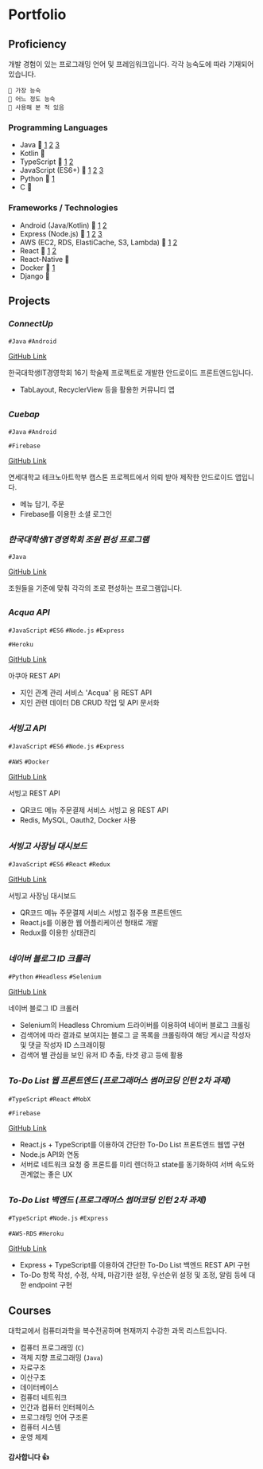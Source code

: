# Portfolio



## Proficiency
개발 경험이 있는 프로그래밍 언어 및 프레임워크입니다. 
각각 능숙도에 따라 기재되어 있습니다.
```
🥇 가장 능숙
🥈 어느 정도 능숙
🥉 사용해 본 적 있음
```

### Programming Languages
- Java 🥇 [1](#connectup) [2](#cuebap) [3](#한국대학생IT경영학회-조원-편성-프로그램) 
- Kotlin 🥇
- TypeScript 🥇 [1](#to-do-list-백엔드-프로그래머스-썸머코딩-인턴-2차-과제) [2](#to-do-list-웹-프론트엔드-프로그래머스-썸머코딩-인턴-2차-과제)
- JavaScript (ES6+) 🥇 [1](#서빙고-api) [2](#서빙고-사장님-대시보드) [3](#acqua-api) 
- Python 🥇 [1](#네이버-블로그-ID-크롤러)
- C 🥈

### Frameworks / Technologies
- Android (Java/Kotlin) 🥇 [1](#connectup) [2](#cuebap)
- Express (Node.js) 🥇 [1](#서빙고-api) [2](#acqua-api) [3](#to-do-list-백엔드-프로그래머스-썸머코딩-인턴-2차-과제)
- AWS (EC2, RDS, ElastiCache, S3, Lambda) 🥈 [1](#서빙고-api) [2](#to-do-list-백엔드-프로그래머스-썸머코딩-인턴-2차-과제)
- React 🥈 [1](#서빙고-사장님-대시보드) [2](#to-do-list-웹-프론트엔드-프로그래머스-썸머코딩-인턴-2차-과제)
- React-Native 🥈
- Docker 🥉 [1](#서빙고-api)
- Django 🥉



## Projects

### _ConnectUp_
`#Java` `#Android`

[GitHub Link](https://github.com/etture/ConnectUp)

한국대학생IT경영학회 16기 학술제 프로젝트로 개발한 안드로이드 프론트엔드입니다. 
- TabLayout, RecyclerView 등을 활용한 커뮤니티 앱
## 

### _Cuebap_
`#Java` `#Android`

`#Firebase`

[GitHub Link](https://github.com/etture/Cuebap)

연세대학교 테크노아트학부 캡스톤 프로젝트에서 의뢰 받아 제작한 안드로이드 앱입니다.
- 메뉴 담기, 주문
- Firebase를 이용한 소셜 로그인
##

### _한국대학생IT경영학회 조원 편성 프로그램_ 
`#Java`

[GitHub Link](https://github.com/etture/KUSITMS-MemberSorter)

조원들을 기준에 맞춰 각각의 조로 편성하는 프로그램입니다.
##

### _Acqua API_
`#JavaScript` `#ES6` `#Node.js` `#Express`

`#Heroku`

[GitHub Link](https://github.com/etture/acqua-api)

아쿠아 REST API
- 지인 관계 관리 서비스 'Acqua' 용 REST API
- 지인 관련 데이터 DB CRUD 작업 및 API 문서화
##

### _서빙고 API_
`#JavaScript` `#ES6` `#Node.js` `#Express`

`#AWS` `#Docker`

[GitHub Link](https://github.com/etture/servinggo-api)

서빙고 REST API
- QR코드 메뉴 주문결제 서비스 서빙고 용 REST API
- Redis, MySQL, Oauth2, Docker 사용
##

### _서빙고 사장님 대시보드_
`#JavaScript` `#ES6` `#React` `#Redux`

[GitHub Link](https://github.com/etture/servinggo-merchant)

서빙고 사장님 대시보드
- QR코드 메뉴 주문결제 서비스 서빙고 점주용 프론트엔드
- React.js를 이용한 웹 어플리케이션 형태로 개발
- Redux를 이용한 상태관리
##

### _네이버 블로그 ID 크롤러_
`#Python` `#Headless` `#Selenium`

[GitHub Link](https://github.com/etture/Keyword_Id_Extractor)

네이버 블로그 ID 크롤러
- Selenium의 Headless Chromium 드라이버를 이용하여 네이버 블로그 크롤링
- 검색어에 따라 결과로 보여지는 블로그 글 목록을 크롤링하여 해당 게시글 작성자 및 댓글 작성자 ID 스크래이핑
- 검색어 별 관심을 보인 유저 ID 추출, 타겟 광고 등에 활용
##

### _To-Do List 웹 프론트엔드 (프로그래머스 썸머코딩 인턴 2차 과제)_
`#TypeScript` `#React` `#MobX`

`#Firebase`

[GitHub Link](https://github.com/etture/todo_programmers_web)

- React.js + TypeScript를 이용하여 간단한 To-Do List 프론트엔드 웹앱 구현
- Node.js API와 연동
- 서버로 네트워크 요청 중 프론트를 미리 렌더하고 state를 동기화하여 서버 속도와 관계없는 좋은 UX 
##

### _To-Do List 백엔드 (프로그래머스 썸머코딩 인턴 2차 과제)_
`#TypeScript` `#Node.js` `#Express`

`#AWS-RDS` `#Heroku`

[GitHub Link](https://github.com/etture/todo_programmers_api)

- Express + TypeScript를 이용하여 간단한 To-Do List 백엔드 REST API 구현
- To-Do 항목 작성, 수정, 삭제, 마감기한 설정, 우선순위 설정 및 조정, 알림 등에 대한 endpoint 구현


## Courses
대학교에서 컴퓨터과학을 복수전공하며 현재까지 수강한 과목 리스트입니다.

- 컴퓨터 프로그래밍 (`C`)
- 객체 지향 프로그래밍 (`Java`)
- 자료구조
- 이산구조
- 데이터베이스
- 컴퓨터 네트워크
- 인간과 컴퓨터 인터페이스
- 프로그래밍 언어 구조론
- 컴퓨터 시스템
- 운영 체제


#### 감사합니다 👍
